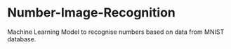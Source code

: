 # Number-Image-Recognition
Machine Learning Model to recognise numbers based on data from MNIST database.
